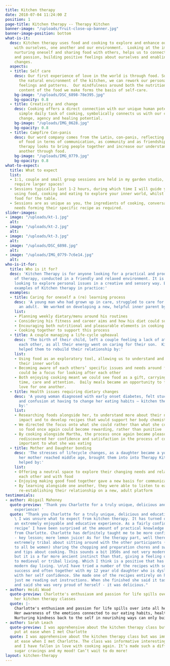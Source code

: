 ```yaml
---
title: Kitchen therapy
date: 2018-07-04 11:24:00 Z
position: 1
page-title: Kitchen therapy -- Therapy Kitchen
banner-image: "/uploads/fruit-close-up-banner.jpg"
banner-image-position: bottom
what-is-it:
  desc: Kitchen therapy uses food and cooking to explore and enhance our relationships
    with ourselves, one another and our environment.  Looking at the importance of
    nurturing oneself and sharing food with others, helps us to connect with our creativity
    and passion, building positive feelings about ourselves and enabling helpful life
    changes.
  aspects:
  - title: Self care
    desc: Our first experience of love in the world is through food. Supported in
      the natural environment of the kitchen, we can rework our personal stories,
      feelings and patterns.  Our mindfulness around both the nutritional and emotional
      content of the food we make forms the basis of self-care.
    bg-image: "/uploads/DSC_6898-78e395.jpg"
    bg-opacity: 0.8
  - title: Creativity and change
    desc: Cooking offers a direct connection with our unique human potential, the
      simple daily task of cooking, symbolically connects us with our capacity for
      change, agency and healing potential.
    bg-image: "/uploads/IMG_0628.jpg"
    bg-opacity: 0.8
  - title: Campfire Con-panis
    desc: Our word company comes from the Latin, con-panis, reflecting the importance
      of food in terms of communication, as community and as friendship.  Kitchen
      therapy looks to bring people together and increase our understanding of one
      another through food.
    bg-image: "/uploads/IMG_0779.jpg"
    bg-opacity: 0.8
what-to-expect:
  title: What to expect
  list:
  - 1:1, couple and small group sessions are held in my garden studio, larger groups
    require larger spaces!
  - Sessions typically last 1-2 hours, during which time I will guide you through
    using food, cooking and eating to explore your inner world, whilst making great
    food for the table.
  - Sessions are as unique as you, the ingredients of cooking, conversation, dietary
    needs forming their specific recipe as required.
slider-images:
- image: "/uploads/kt-1.jpg"
  alt: 
- image: "/uploads/kt-2.jpg"
  alt: 
- image: "/uploads/kt-3.jpg"
  alt: 
- image: "/uploads/DSC_6898.jpg"
  alt: 
- image: "/uploads/IMG_0779-7c6e14.jpg"
  alt: 
who-is-it-for:
  title: Who is it for?
  desc: 'Kitchen Therapy is for anyone looking for a practical and productive form
    of therapy, conducted in a friendly and relaxed environment. It is for anyone
    looking to explore personal issues in a creative and sensory way. Below are some
    examples of Kitchen therapy in practice:'
  examples:
  - title: Caring for oneself a (re) learning process
    desc: 'A young man who had grown up in care, struggled to care for himself as
      an adult.  We worked on developing a new, helpful inner parent by:'
    list:
    - Planning weekly dietary/menu around his routines
    - Considering his fitness and career aims and how his diet could support that
    - Encouraging both nutritional and pleasurable elements in cooking
    - Cooking together to support this process
  - title: A couple managing a life-cycle upheaval
    desc: 'The birth of their child, left a couple feeling a lack of attention from
      each other, as all their energy went on caring for their son.  Kitchen therapy
      helped them to rebuild their relationship by:'
    list:
    - Using food as an exploratory tool, allowing us to understand and connect with
      their inner worlds
    - Becoming aware of each others’ specific issues and needs around food meant this
      could be a focus for looking after each other
    - Both enjoying cooking meant we could see food as a gift, carrying with it their
      time, care and attention.  Daily meals became an opportunity to feel and express
      love for one another.
  - title: Health issues requiring dietary changes
    desc: 'A young woman diagnosed with early onset diabetes, felt stuck with resentment
      and confusion at having to change her eating habits – kitchen therapy helped
      by:'
    list:
    - Researching foods alongside her, to understand more about their nutritional
      impact and to develop recipes that would support her body chemistry
    - We directed the focus onto what she could rather than what she could not eat,
      so food once again could become rewarding, rather than punitive
    - By cooking alongside Martha, the process once again became pleasurable and doable.  She
      rediscovered her confidence and satisfaction in the process of cooking as equally
      important to what she was eating
  - title: Mother and Daughter bonding
    desc: 'The stresses of lifecycle changes, as a daughter became a young woman as
      her mother reached middle age, brought them into into Therapy Kitchen, which
      helped by:'
    list:
    - Offering a neutral space to explore their changing needs and relationship with
      each other and with food
    - Enjoying making good food together gave a new basis for communication
    - By learning alongside one another, they were able to listen to each other again,
      re-establishing their relationship on a new, adult platform
testimonials:
- author: Abigail Mahoney
  quote-preview: 'Thank you Charlotte for a truly unique, delicious and educative
    experience! '
  quote: "Thank you Charlotte for a truly unique, delicious and educative experience!
    \ I was unsure what to expect from kitchen therapy. It has turned out to been
    an extremely enjoyable and educative experience. As a fairly confident cook ‘off
    recipe’ I have been surprised at the amount of practical knowledge I have learnt
    from Charlotte. Charlotte has definitely taught me to be more confident with flavours
    - key lesson; more lemon juice! As for the therapy part, well there has been something
    extremely tribal about sitting around with the other participants (who just happened
    to all be women) sharing the chopping and preparation chores and swapping advice
    and tips about cooking. This sounds a bit 1950s and not very modern day feminist
    but it is a far more ancient instinct than that, giving a feeling of going back
    to medieval or tribal living. Which I think is a positive that has been lost in
    modern day living. \n\nI have tried a number of the recipes with some fantastic
    success and often together with my 12 year old daughter who is dyslexic and suffers
    with her self confidence. She made one of the recipes entirely on her own with
    just me reading out instructions. When she finished she said it tasted just perfect
    and said she was very proud of herself - it was delicious."
- author: Heidi Wood
  quote-preview: Charlotte's enthusiasm and passion for life spills over into all
    her kitchen therapy classes
  quote: |-
    Charlotte's enthusiasm and passion for life spills over into all her kitchen therapy classes, rekindling an inner eagerness to enter the kitchen once again.
    Her awareness of the emotions connected to our eating habits, healthy nutrition and cookery, offer skills in supporting self care and well being, playing an enormous role in our mental health today.
    Nurturing kindness back to the self in nourishing ways can only build confidence and aliveness, deepening further relationships to family, social and community through fun, healthy and creative cookery which Charlotte's classes truly ignite.
- author: Sarah Leach
  quote-preview: I was apprehensive about the kitchen therapy class but was immediately
    put at ease when I met Charlotte
  quote: I was apprehensive about the kitchen therapy class but was immediately put
    at ease when I met Charlotte. The class was informative interesting and interactive
    and I have fallen in love with cooking again. It’s made such a difference to my
    sugar cravings and my mood! Can’t wait to do more!
layout: kitchen-therapy
---
```


